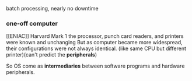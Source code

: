 batch processing, nearly no downtime

### one-off computer
[[ENIAC]]
Harvard Mark 1
the processor, punch card readers, and printers were known  and unchanging
But as computer became more widespread, their configurations were not always identical.
(like same CPU but different printer)(can't predict the **peripherals**)

So OS come as **intermediaries** between software programs and hardware peripherals.






